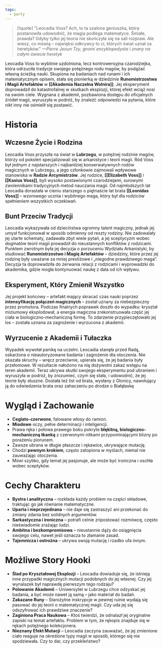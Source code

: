```yaml
---
tags:
  - party
---
```

> [!quote] "Leocadia Voss? Ach, to ta szalona geniuszka, która postanowiła udowodnić, że magia podlega matematyce. Śmiałe, prawda? Gdyby tylko jej teoria nie skończyła się na sali rozpraw. Ale wiesz, co mówią – najwięksi odkrywcy to ci, których świat uznał za heretyków."
> _—Pierre Jeoun Tzy, gnomi encyklopedysta i znany na całym świecie heretyk_

Leocadia Voss to wybitnie uzdolniona, lecz kontrowersyjna czarodziejka, która odrzuciła tradycje swojego potężnego rodu magów, by podążać własną ścieżką nauki. Skupiona na badaniach nad runami i ich matematycznym opisem, stała się pionierką w dziedzinie **Runomistrzostwa i Magii Artefaktów** w **[[Akademia Naczelna Wolnira]]**. Jej eksperyment doprowadził do katastrofalnej w skutkach eksplozji, której efekt wciąż nosi na swoim ciele. Wygnana z akademii, pozbawiona dostępu do oficjalnych źródeł magii, wyruszyła w podróż, by znaleźć odpowiedzi na pytania, które nikt inny nie ośmielił się postawić.
# **Historia**
## **Wczesne Życie i Rodzina**
Leocadia Voss przyszła na świat w **Lubrzegu**, w potężnej rodzinie magów, którzy od pokoleń specjalizowali się w arkanistyce i teorii magii. Ród Voss był jednym z najstarszych i najbardziej konserwatywnych rodów magicznych w Lubrzegu, a jego członkowie zajmowali wpływowe stanowiska w **Radzie Arcymistrzów**. Jej rodzice, **[[Elizabeth Voss]]** i **[[Kasius Voss]]**, byli wysoko postawionymi czarodziejami, surowymi zwolennikami tradycyjnych metod nauczania magii. Od najmłodszych lat Leocadia dorastała w cieniu starszego o piętnaście lat brata **[[Leonidas Voss]]** – wzorowego ucznia i wybitnego maga, który był dla rodziców spełnieniem wszystkich oczekiwań.
## **Bunt Przeciw Tradycji**
Leocadia wykazywała od dzieciństwa ogromny talent magiczny, jednak jej umysł funkcjonował w sposób odmienny od reszty rodziny. Nie zadowalały jej utarte schematy, zadawała zbyt wiele pytań, a jej sceptycyzm wobec dogmatów teorii magii prowadził do nieustannych konfliktów z rodzicami. Punktem zwrotnym była jej decyzja o porzuceniu Wydziału Arkanistyki, by studiować **Runomistrzostwo i Magię Artefaktów** – dziedziny, które przez jej rodzinę były uważane za mniej prestiżowe i „niegodne prawdziwego maga”. Decyzja ta doprowadziła do zerwania relacji z rodzicami i wyprowadzki do akademika, gdzie mogła kontynuować naukę z dala od ich wpływu.
## **Eksperyment, Który Zmienił Wszystko**
Jej projekt końcowy – artefakt mający skracać czas nauki poprzez **intensyfikację połączeń magicznych** – został uznany za niebezpieczny przez promotora. Podczas finalnych poprawek doszło do wypadku: kryształ miziumowy eksplodował, a energia magiczna zrekonstruowała część jej ciała w biologiczno-mechaniczną formę. To zdarzenie przypieczętowało jej los – została uznana za zagrożenie i wyrzucona z akademii.
## **Wyrzucenie z Akademii i Tułaczka**
Wypadek wywołał panikę na uczelni. Leocadia stanęła przed Radą, oskarżona o nieautoryzowane badania i zagrożenie dla otoczenia. Nie okazała skruchy – wręcz przeciwnie, upierała się, że jej badania były przełomowe. W rezultacie nałożono na nią dożywotni zakaz wstępu na teren akademii. Teraz ukrywa skutki swojego eksperymentu pod ubraniem i wyruszyła w podróż, by zrozumieć, czym się stała, i udowodnić, że jej teorie były słuszne. Dostała też list od brata, wysłany z Glonicy, nawołujący ją do odwiedzenia brata oraz zahaczeniu po drodze o Białąłaskę
# **Wygląd i Zachowanie**
- **Ceglato-czerwone**, falowane włosy do ramion.
- **Miodowe** oczy, pełne determinacji i inteligencji.
- Prawa ręka i połowa prawego boku pokryte **błękitną, biologiczno-mechaniczną tkanką** z czerwonymi nitkami przypominającymi blizny po porażeniu piorunem.
- Zawsze ubrana w długie płaszcze i rękawice, ukrywające mutację.
- Chodzi **pewnym krokiem**, często zatopiona w myślach, niemal nie zauważając otoczenia.
- Mówi szybko, gdy temat jej pasjonuje, ale może być ironiczna i oschła wobec sceptyków.
# **Cechy Charakteru**
- **Bystra i analityczna** – rozkłada każdy problem na części składowe, traktując go jak równanie matematyczne.
- **Uparta i nieprzejednana** – nie daje się zastraszyć ani przekonać do zmiany zdania bez solidnych argumentów.
- **Sarkastyczna i ironiczna** – potrafi celnie zripostować rozmówcę, często nieświadomie zrażając ludzi.
- **Ambitna i bezkompromisowa** – nieustannie dąży do osiągnięcia swojego celu, nawet jeśli oznacza to złamanie zasad.
- **Tajemnicza i ostrożna** – ukrywa swoją mutację i rzadko ufa innym.
# **Możliwe Story Hooki**
- **Ślad po Kryształowej Eksplozji** – Leocadia dowiaduje się, że istnieją inne przypadki magicznych mutacji podobnych do jej własnej. Czy jej wynalazek był naprawdę pierwszym tego rodzaju?
- **Polowanie Akademii** – Uniwersytet w Lubrzegu chce odzyskać jej badania, a być może nawet ją samą – jako materiał do badań.
- **Zakazane Runy** – Starożytne inskrypcje w pewnej ruinie wydają się pasować do jej teorii o matematycznej magii. Czy uda jej się odszyfrować ich prawdziwe znaczenie?
- **Zaginiona Praca Naukowa** – Ktoś twierdzi, że odnalazł jej oryginalne zapiski na temat artefaktu. Problem w tym, że rękopis znajduje się w rękach potężnego kolekcjonera.
- **Nieznany Efekt Mutacji** – Leocadia zaczyna zauważać, że jej zmienione ciało reaguje na określone typy magii w sposób, którego się nie spodziewała. Czy to dar, czy przekleństwo?